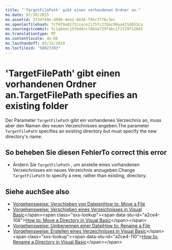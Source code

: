 ```yaml
---
title: "'TargetFilePath' gibt einen vorhandenen Ordner an."
ms.date: 07/20/2015
ms.assetid: 2334f49e-d080-4ee2-b036-f95c7f76c3ec
ms.openlocfilehash: fcf8f9a8172ccece2175fc27bbc96aa421d853ca
ms.sourcegitcommit: 5c1abeec15fbddcc7dbaa729fabc1f1f29f12045
ms.translationtype: MT
ms.contentlocale: de-DE
ms.lasthandoff: 03/15/2019
ms.locfileid: "58027393"
---
```

# <a name="targetfilepath-specifies-an-existing-folder"></a><span data-ttu-id="a2ce4-102">'TargetFilePath' gibt einen vorhandenen Ordner an.</span><span class="sxs-lookup"><span data-stu-id="a2ce4-102">TargetFilePath specifies an existing folder</span></span>
<span data-ttu-id="a2ce4-103">Der Parameter `TargetFilePath` gibt ein vorhandenes Verzeichnis an, muss aber den Namen des neuen Verzeichnisses angeben.</span><span class="sxs-lookup"><span data-stu-id="a2ce4-103">The parameter `TargetFilePath` specifies an existing directory but must specify the new directory's name.</span></span>  
  
## <a name="to-correct-this-error"></a><span data-ttu-id="a2ce4-104">So beheben Sie diesen Fehler</span><span class="sxs-lookup"><span data-stu-id="a2ce4-104">To correct this error</span></span>  
  
-   <span data-ttu-id="a2ce4-105">Ändern Sie `TargetFilePath` , um anstelle eines vorhandenen Verzeichnisses ein neues Verzeichnis anzugeben.</span><span class="sxs-lookup"><span data-stu-id="a2ce4-105">Change `TargetFilePath` to specify a new, rather than existing, directory.</span></span>  
  
## <a name="see-also"></a><span data-ttu-id="a2ce4-106">Siehe auch</span><span class="sxs-lookup"><span data-stu-id="a2ce4-106">See also</span></span>

- [<span data-ttu-id="a2ce4-107">Vorgehensweise: Verschieben von Dateien</span><span class="sxs-lookup"><span data-stu-id="a2ce4-107">How to: Move a File</span></span>](../../visual-basic/developing-apps/programming/drives-directories-files/how-to-move-a-file.md)
- <span data-ttu-id="a2ce4-108">[Vorgehensweise: Verschieben eines Verzeichnisses in Visual Basic](https://docs.microsoft.com/previous-versions/visualstudio/visual-studio-2010/ct88d1f1(v=vs.100))</span><span class="sxs-lookup"><span data-stu-id="a2ce4-108">[How to: Move a Directory in Visual Basic](https://docs.microsoft.com/previous-versions/visualstudio/visual-studio-2010/ct88d1f1(v=vs.100))</span></span>
- [<span data-ttu-id="a2ce4-109">Vorgehensweise: Umbenennen einer Datei</span><span class="sxs-lookup"><span data-stu-id="a2ce4-109">How to: Rename a File</span></span>](../../visual-basic/developing-apps/programming/drives-directories-files/how-to-rename-a-file.md)
- <span data-ttu-id="a2ce4-110">[Vorgehensweise: Erstellen eines Verzeichnisses in Visual Basic](https://docs.microsoft.com/previous-versions/visualstudio/visual-studio-2010/45we914z(v=vs.100))</span><span class="sxs-lookup"><span data-stu-id="a2ce4-110">[How to: Rename a Directory in Visual Basic](https://docs.microsoft.com/previous-versions/visualstudio/visual-studio-2010/45we914z(v=vs.100))</span></span>
